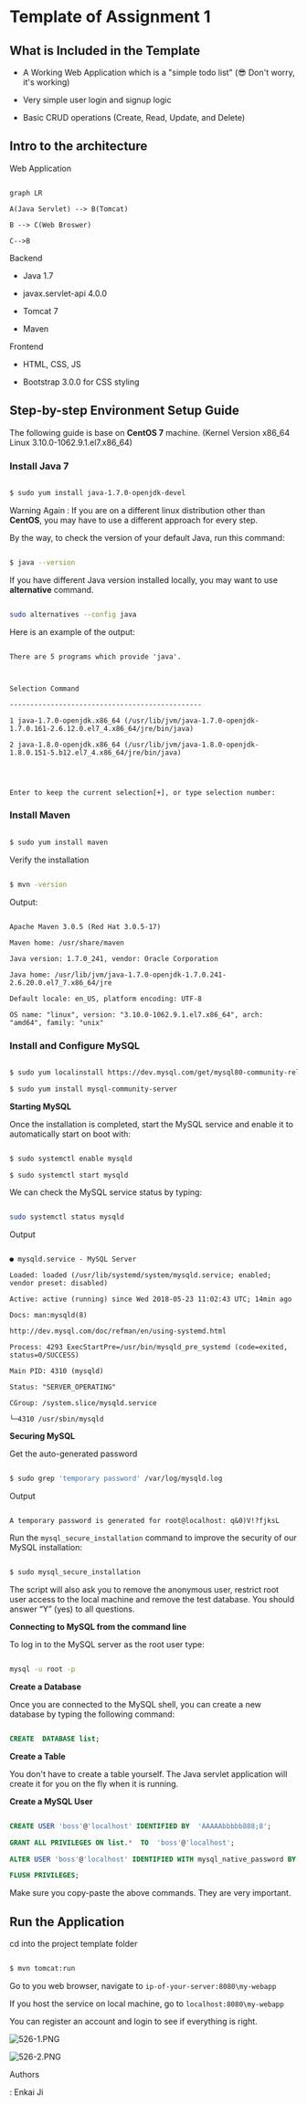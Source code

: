 ﻿
# Template of Assignment 1

## What is Included in the Template

- A Working Web Application which is a "simple todo list" (😎 Don't worry, it's working)

- Very simple user login and signup logic

- Basic CRUD operations (Create, Read, Update, and Delete)

## Intro to the architecture

Web Application

```mermaid

graph LR

A(Java Servlet) --> B(Tomcat)

B --> C(Web Broswer)

C-->B

```

Backend

- Java 1.7

- javax.servlet-api 4.0.0

- Tomcat 7

- Maven

  

Frontend

- HTML, CSS, JS

- Bootstrap 3.0.0 for CSS styling

  

## Step-by-step Environment Setup Guide

  

The following guide is base on **CentOS 7** machine. (Kernel Version x86_64 Linux 3.10.0-1062.9.1.el7.x86_64)

  

### Install Java 7

```bash

$ sudo yum install java-1.7.0-openjdk-devel

```

Warning Again : If you are on a different linux distribution other than **CentOS**, you may have to use a different approach for every step.

  

By the way, to check the version of your default Java, run this command:

```bash

$ java --version

```

If you have different Java version installed locally, you may want to use **alternative** command.

```bash

sudo alternatives --config java

```

Here is an example of the output:

```

There are 5 programs which provide 'java'.

  

Selection Command

-----------------------------------------------

1 java-1.7.0-openjdk.x86_64 (/usr/lib/jvm/java-1.7.0-openjdk-1.7.0.161-2.6.12.0.el7_4.x86_64/jre/bin/java)

2 java-1.8.0-openjdk.x86_64 (/usr/lib/jvm/java-1.8.0-openjdk-1.8.0.151-5.b12.el7_4.x86_64/jre/bin/java)

  
  

Enter to keep the current selection[+], or type selection number:

```

### Install Maven

```bash

$ sudo yum install maven

```

Verify the installation

```bash

$ mvn -version

```

Output:

```

Apache Maven 3.0.5 (Red Hat 3.0.5-17)

Maven home: /usr/share/maven

Java version: 1.7.0_241, vendor: Oracle Corporation

Java home: /usr/lib/jvm/java-1.7.0-openjdk-1.7.0.241-2.6.20.0.el7_7.x86_64/jre

Default locale: en_US, platform encoding: UTF-8

OS name: "linux", version: "3.10.0-1062.9.1.el7.x86_64", arch: "amd64", family: "unix"

```

### Install and Configure MySQL

```bash

$ sudo yum localinstall https://dev.mysql.com/get/mysql80-community-release-el7-1.noarch.rpm

$ sudo yum install mysql-community-server

```

**Starting MySQL**

  

Once the installation is completed, start the MySQL service and enable it to automatically start on boot with:

```bash

$ sudo systemctl enable mysqld

$ sudo systemctl start mysqld

```

We can check the MySQL service status by typing:

```bash

sudo systemctl status mysqld

```

Output

```

● mysqld.service - MySQL Server

Loaded: loaded (/usr/lib/systemd/system/mysqld.service; enabled; vendor preset: disabled)

Active: active (running) since Wed 2018-05-23 11:02:43 UTC; 14min ago

Docs: man:mysqld(8)

http://dev.mysql.com/doc/refman/en/using-systemd.html

Process: 4293 ExecStartPre=/usr/bin/mysqld_pre_systemd (code=exited, status=0/SUCCESS)

Main PID: 4310 (mysqld)

Status: "SERVER_OPERATING"

CGroup: /system.slice/mysqld.service

└─4310 /usr/sbin/mysqld

```

**Securing MySQL**

  

Get the auto-generated password

```bash

$ sudo grep 'temporary password' /var/log/mysqld.log

```

Output

```

A temporary password is generated for root@localhost: q&0)V!?fjksL

```

Run the `mysql_secure_installation` command to improve the security of our MySQL installation:

```bash

$ sudo mysql_secure_installation

```

The script will also ask you to remove the anonymous user, restrict root user access to the local machine and remove the test database. You should answer “Y” (yes) to all questions.

  

**Connecting to MySQL from the command line**

  

To log in to the MySQL server as the root user type:

```bash

mysql -u root -p

```

**Create a Database**

  

Once you are connected to the MySQL shell, you can create a new database by typing the following command:

```sql

CREATE  DATABASE list;

```

**Create a Table**

  

You don't have to create a table yourself. The Java servlet application will create it for you on the fly when it is running.

  

**Create a MySQL User**

```sql

CREATE USER 'boss'@'localhost' IDENTIFIED BY  'AAAAAbbbbb888;8';

GRANT ALL PRIVILEGES ON list.*  TO  'boss'@'localhost';

ALTER USER 'boss'@'localhost' IDENTIFIED WITH mysql_native_password BY  'AAAAAbbbbb888;8';

FLUSH PRIVILEGES;

```

Make sure you copy-paste the above commands. They are very important.

  

## Run the Application

cd into the project template folder

```bash

$ mvn tomcat:run

```

  

Go to you web browser, navigate to `ip-of-your-server:8080\my-webapp`

If you host the service on local machine, go to `localhost:8080\my-webapp`

  

You can register an account and login to see if everything is right.

  

![526-1.PNG](https://i.loli.net/2020/01/27/A2mKyRjEMCILSWY.png)

![526-2.PNG](https://i.loli.net/2020/01/27/vGA82QHc4dhBqg5.png)

  

Authors

: Enkai Ji
